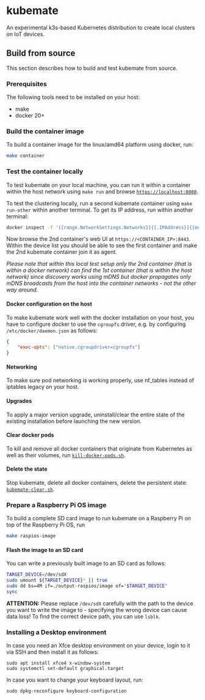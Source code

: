 # kubemate

An experimental k3s-based Kubernetes distribution to create local clusters on IoT devices.

## Build from source

This section describes how to build and test kubemate from source.

### Prerequisites

The following tools need to be installed on your host:

* make
* docker 20+

### Build the container image

To build a container image for the linux/amd64 platform using docker, run:
```sh
make container
```

### Test the container locally

To test kubemate on your local machine, you can run it within a container within the host network using `make run` and browse [`https://localhost:8080`](https://localhost:8443).  

To test the clustering locally, run a second kubemate container using `make run-other` within another terminal.
To get its IP address, run within another terminal:
```sh
docker inspect -f '{{range.NetworkSettings.Networks}}{{.IPAddress}}{{end}}' kubemate2
```

Now browse the 2nd container's web UI at `https://<CONTAINER_IP>:8443`.
Within the device list you should be able to see the first container and make the 2nd kubemate container join it as agent.  

_Please note that within this local test setup only the 2nd container (that is within a docker network) can find the 1st container (that is within the host network) since discovery works using mDNS but docker propagates only mDNS broadcasts from the host into the container networks - not the other way around._

#### Docker configuration on the host

To make kubemate work well with the docker installation on your host, you have to configure docker to use the `cgroupfs` driver, e.g. by configuring `/etc/docker/daemon.json` as follows:
```json
{
	"exec-opts": ["native.cgroupdriver=cgroupfs"]
}
```

#### Networking

To make sure pod networking is working properly, use nf_tables instead of iptables legacy on your host.

#### Upgrades

To apply a major version upgrade, uninstall/clear the entire state of the existing installation before launching the new version.

#### Clear docker pods

To kill and remove all docker containers that originate from Kubernetes as well as their volumes, run [`kill-docker-pods.sh`](./kill-docker-pods.sh).

#### Delete the state

Stop kubemate, delete all docker containers, delete the persistent state: [`kubemate-clear.sh`](./kubemate-clear.sh).

### Prepare a Raspberry Pi OS image

To build a complete SD card image to run kubemate on a Raspberry Pi on top of the Raspberry Pi OS, run
```sh
make raspios-image
```

#### Flash the image to an SD card

You can write a previously built image to an SD card as follows:

```sh
TARGET_DEVICE=/dev/sdX
sudo umount ${TARGET_DEVICE}* || true
sudo dd bs=4M if=./output-raspios/image of="$TARGET_DEVICE"
sync
```

**ATTENTION:** Please replace `/dev/sdX` carefully with the path to the device you want to write the image to - specifying the wrong device can cause data loss!
To find the correct device path, you can use `lsblk`.

### Installing a Desktop environment

In case you need an Xfce desktop environment on your device, login to it via SSH and then install it as follows:
```
sudo apt install xfce4 x-window-system
sudo systemctl set-default graphical.target
```

In case you want to change your keyboard layout, run:
```
sudo dpkg-reconfigure keyboard-configuration
```
